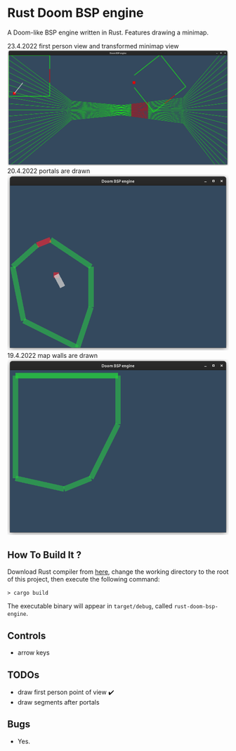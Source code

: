 # Rust Doom BSP engine

A Doom-like BSP engine written in Rust. Features drawing a minimap.

23.4.2022 first person view and transformed minimap view
<img src="screenshots/bsp_0003.png" />
20.4.2022 portals are drawn
<img src="screenshots/bsp_0002.png" />
19.4.2022 map walls are drawn
<img src="screenshots/bsp_0001.png" />

## How To Build It ?

Download Rust compiler from [here](https://www.rust-lang.org/en-US/), change the working directory to the root of this project, then execute the following command:

```
> cargo build
```

The executable binary will appear in `target/debug`, called `rust-doom-bsp-engine`.

## Controls

- arrow keys

## TODOs

- draw first person point of view :heavy_check_mark:
- draw segments after portals

## Bugs

- Yes.
